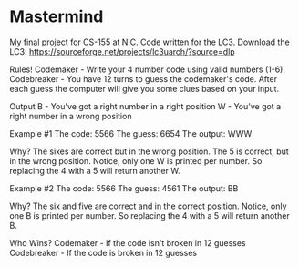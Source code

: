 # Mastermind
My final project for CS-155 at NIC. Code written for the LC3.
Download the LC3: https://sourceforge.net/projects/lc3uarch/?source=dlp

Rules!
Codemaker - Write your 4 number code using valid numbers (1-6).
Codebreaker - You have 12 turns to guess the codemaker's code. After each guess
              the computer will give you some clues based on your input.
              
Output
B - You've got a right number in a right position
W - You've got a right number in a wrong position

Example #1
The code:   5566
The guess:  6654
The output: WWW

Why? The sixes are correct but in the wrong position. The 5 is correct, but in
     the wrong position. Notice, only one W is printed per number. So replacing
     the 4 with a 5 will return another W.

Example #2
The code:   5566
The guess:  4561
The output: BB

Why? The six and five are correct and in the correct position. Notice, only one B 
     is printed per number. So replacing the 4 with a 5 will return another B.
     
Who Wins?
Codemaker - If the code isn't broken in 12 guesses
Codebreaker - If the code is broken in 12 guesses
